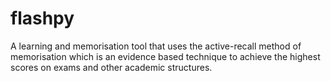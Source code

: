 # flashpy
A learning and memorisation tool that uses the active-recall method of memorisation which is an evidence based technique to achieve the highest scores on exams and other academic structures.
